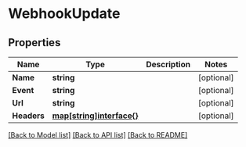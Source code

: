 # WebhookUpdate

## Properties

Name | Type | Description | Notes
------------ | ------------- | ------------- | -------------
**Name** | **string** |  | [optional] 
**Event** | **string** |  | [optional] 
**Url** | **string** |  | [optional] 
**Headers** | [**map[string]interface{}**](.md) |  | [optional] 

[[Back to Model list]](../README.md#documentation-for-models) [[Back to API list]](../README.md#documentation-for-api-endpoints) [[Back to README]](../README.md)


